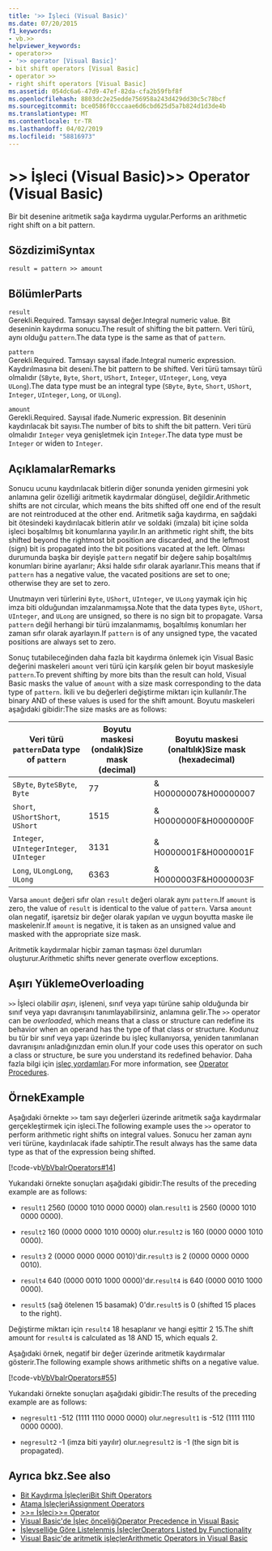 ```yaml
---
title: '>> İşleci (Visual Basic)'
ms.date: 07/20/2015
f1_keywords:
- vb.>>
helpviewer_keywords:
- operator>>
- '>> operator [Visual Basic]'
- bit shift operators [Visual Basic]
- operator >>
- right shift operators [Visual Basic]
ms.assetid: 054dc6a6-47d9-47ef-82da-cfa2b59fbf8f
ms.openlocfilehash: 8803dc2e25edde756958a243d429dd30c5c78bcf
ms.sourcegitcommit: bce0586f0cccaae6d6cbd625d5a7b824d1d3de4b
ms.translationtype: MT
ms.contentlocale: tr-TR
ms.lasthandoff: 04/02/2019
ms.locfileid: "58816973"
---
```

# <a name="-operator-visual-basic"></a><span data-ttu-id="96236-102">>> İşleci (Visual Basic)</span><span class="sxs-lookup"><span data-stu-id="96236-102">>> Operator (Visual Basic)</span></span>
<span data-ttu-id="96236-103">Bir bit desenine aritmetik sağa kaydırma uygular.</span><span class="sxs-lookup"><span data-stu-id="96236-103">Performs an arithmetic right shift on a bit pattern.</span></span>  
  
## <a name="syntax"></a><span data-ttu-id="96236-104">Sözdizimi</span><span class="sxs-lookup"><span data-stu-id="96236-104">Syntax</span></span>  
  
```  
result = pattern >> amount  
```  
  
## <a name="parts"></a><span data-ttu-id="96236-105">Bölümler</span><span class="sxs-lookup"><span data-stu-id="96236-105">Parts</span></span>  
 `result`  
 <span data-ttu-id="96236-106">Gerekli.</span><span class="sxs-lookup"><span data-stu-id="96236-106">Required.</span></span> <span data-ttu-id="96236-107">Tamsayı sayısal değer.</span><span class="sxs-lookup"><span data-stu-id="96236-107">Integral numeric value.</span></span> <span data-ttu-id="96236-108">Bit deseninin kaydırma sonucu.</span><span class="sxs-lookup"><span data-stu-id="96236-108">The result of shifting the bit pattern.</span></span> <span data-ttu-id="96236-109">Veri türü, aynı olduğu `pattern`.</span><span class="sxs-lookup"><span data-stu-id="96236-109">The data type is the same as that of `pattern`.</span></span>  
  
 `pattern`  
 <span data-ttu-id="96236-110">Gerekli.</span><span class="sxs-lookup"><span data-stu-id="96236-110">Required.</span></span> <span data-ttu-id="96236-111">Tamsayı sayısal ifade.</span><span class="sxs-lookup"><span data-stu-id="96236-111">Integral numeric expression.</span></span> <span data-ttu-id="96236-112">Kaydırılmasına bit deseni.</span><span class="sxs-lookup"><span data-stu-id="96236-112">The bit pattern to be shifted.</span></span> <span data-ttu-id="96236-113">Veri türü tamsayı türü olmalıdır (`SByte`, `Byte`, `Short`, `UShort`, `Integer`, `UInteger`, `Long`, veya `ULong`).</span><span class="sxs-lookup"><span data-stu-id="96236-113">The data type must be an integral type (`SByte`, `Byte`, `Short`, `UShort`, `Integer`, `UInteger`, `Long`, or `ULong`).</span></span>  
  
 `amount`  
 <span data-ttu-id="96236-114">Gerekli.</span><span class="sxs-lookup"><span data-stu-id="96236-114">Required.</span></span> <span data-ttu-id="96236-115">Sayısal ifade.</span><span class="sxs-lookup"><span data-stu-id="96236-115">Numeric expression.</span></span> <span data-ttu-id="96236-116">Bit deseninin kaydırılacak bit sayısı.</span><span class="sxs-lookup"><span data-stu-id="96236-116">The number of bits to shift the bit pattern.</span></span> <span data-ttu-id="96236-117">Veri türü olmalıdır `Integer` veya genişletmek için `Integer`.</span><span class="sxs-lookup"><span data-stu-id="96236-117">The data type must be `Integer` or widen to `Integer`.</span></span>  
  
## <a name="remarks"></a><span data-ttu-id="96236-118">Açıklamalar</span><span class="sxs-lookup"><span data-stu-id="96236-118">Remarks</span></span>  
 <span data-ttu-id="96236-119">Sonucu ucunu kaydırılacak bitlerin diğer sonunda yeniden girmesini yok anlamına gelir özelliği aritmetik kaydırmalar döngüsel, değildir.</span><span class="sxs-lookup"><span data-stu-id="96236-119">Arithmetic shifts are not circular, which means the bits shifted off one end of the result are not reintroduced at the other end.</span></span> <span data-ttu-id="96236-120">Aritmetik sağa kaydırma, en sağdaki bit ötesindeki kaydırılacak bitlerin atılır ve soldaki (imzala) bit içine solda işleci boşaltılmış bit konumlarına yayılır.</span><span class="sxs-lookup"><span data-stu-id="96236-120">In an arithmetic right shift, the bits shifted beyond the rightmost bit position are discarded, and the leftmost (sign) bit is propagated into the bit positions vacated at the left.</span></span> <span data-ttu-id="96236-121">Olması durumunda başka bir deyişle `pattern` negatif bir değere sahip boşaltılmış konumları birine ayarlanır; Aksi halde sıfır olarak ayarlanır.</span><span class="sxs-lookup"><span data-stu-id="96236-121">This means that if `pattern` has a negative value, the vacated positions are set to one; otherwise they are set to zero.</span></span>  
  
 <span data-ttu-id="96236-122">Unutmayın veri türlerini `Byte`, `UShort`, `UInteger`, ve `ULong` yaymak için hiç imza biti olduğundan imzalanmamışsa.</span><span class="sxs-lookup"><span data-stu-id="96236-122">Note that the data types `Byte`, `UShort`, `UInteger`, and `ULong` are unsigned, so there is no sign bit to propagate.</span></span> <span data-ttu-id="96236-123">Varsa `pattern` değil herhangi bir türü imzalanmamış, boşaltılmış konumları her zaman sıfır olarak ayarlayın.</span><span class="sxs-lookup"><span data-stu-id="96236-123">If `pattern` is of any unsigned type, the vacated positions are always set to zero.</span></span>  
  
 <span data-ttu-id="96236-124">Sonuç tutabileceğinden daha fazla bit kaydırma önlemek için Visual Basic değerini maskeleri `amount` veri türü için karşılık gelen bir boyut maskesiyle `pattern`.</span><span class="sxs-lookup"><span data-stu-id="96236-124">To prevent shifting by more bits than the result can hold, Visual Basic masks the value of `amount` with a size mask corresponding to the data type of `pattern`.</span></span> <span data-ttu-id="96236-125">İkili ve bu değerleri değiştirme miktarı için kullanılır.</span><span class="sxs-lookup"><span data-stu-id="96236-125">The binary AND of these values is used for the shift amount.</span></span> <span data-ttu-id="96236-126">Boyutu maskeleri aşağıdaki gibidir:</span><span class="sxs-lookup"><span data-stu-id="96236-126">The size masks are as follows:</span></span>  
  
|<span data-ttu-id="96236-127">Veri türü `pattern`</span><span class="sxs-lookup"><span data-stu-id="96236-127">Data type of `pattern`</span></span>|<span data-ttu-id="96236-128">Boyutu maskesi (ondalık)</span><span class="sxs-lookup"><span data-stu-id="96236-128">Size mask (decimal)</span></span>|<span data-ttu-id="96236-129">Boyutu maskesi (onaltılık)</span><span class="sxs-lookup"><span data-stu-id="96236-129">Size mask (hexadecimal)</span></span>|  
|----------------------------|---------------------------|-------------------------------|  
|<span data-ttu-id="96236-130">`SByte`, `Byte`</span><span class="sxs-lookup"><span data-stu-id="96236-130">`SByte`, `Byte`</span></span>|<span data-ttu-id="96236-131">7</span><span class="sxs-lookup"><span data-stu-id="96236-131">7</span></span>|<span data-ttu-id="96236-132">&AMP; H00000007</span><span class="sxs-lookup"><span data-stu-id="96236-132">&H00000007</span></span>|  
|<span data-ttu-id="96236-133">`Short`, `UShort`</span><span class="sxs-lookup"><span data-stu-id="96236-133">`Short`, `UShort`</span></span>|<span data-ttu-id="96236-134">15</span><span class="sxs-lookup"><span data-stu-id="96236-134">15</span></span>|<span data-ttu-id="96236-135">&AMP; H0000000F</span><span class="sxs-lookup"><span data-stu-id="96236-135">&H0000000F</span></span>|  
|<span data-ttu-id="96236-136">`Integer`, `UInteger`</span><span class="sxs-lookup"><span data-stu-id="96236-136">`Integer`, `UInteger`</span></span>|<span data-ttu-id="96236-137">31</span><span class="sxs-lookup"><span data-stu-id="96236-137">31</span></span>|<span data-ttu-id="96236-138">&AMP; H0000001F</span><span class="sxs-lookup"><span data-stu-id="96236-138">&H0000001F</span></span>|  
|<span data-ttu-id="96236-139">`Long`, `ULong`</span><span class="sxs-lookup"><span data-stu-id="96236-139">`Long`, `ULong`</span></span>|<span data-ttu-id="96236-140">63</span><span class="sxs-lookup"><span data-stu-id="96236-140">63</span></span>|<span data-ttu-id="96236-141">&AMP; H0000003F</span><span class="sxs-lookup"><span data-stu-id="96236-141">&H0000003F</span></span>|  
  
 <span data-ttu-id="96236-142">Varsa `amount` değeri sıfır olan `result` değeri olarak aynı `pattern`.</span><span class="sxs-lookup"><span data-stu-id="96236-142">If `amount` is zero, the value of `result` is identical to the value of `pattern`.</span></span> <span data-ttu-id="96236-143">Varsa `amount` olan negatif, işaretsiz bir değer olarak yapılan ve uygun boyutta maske ile maskelenir.</span><span class="sxs-lookup"><span data-stu-id="96236-143">If `amount` is negative, it is taken as an unsigned value and masked with the appropriate size mask.</span></span>  
  
 <span data-ttu-id="96236-144">Aritmetik kaydırmalar hiçbir zaman taşması özel durumları oluşturur.</span><span class="sxs-lookup"><span data-stu-id="96236-144">Arithmetic shifts never generate overflow exceptions.</span></span>  
  
## <a name="overloading"></a><span data-ttu-id="96236-145">Aşırı Yükleme</span><span class="sxs-lookup"><span data-stu-id="96236-145">Overloading</span></span>  
 <span data-ttu-id="96236-146">`>>` İşleci olabilir *aşırı*, işleneni, sınıf veya yapı türüne sahip olduğunda bir sınıf veya yapı davranışını tanımlayabilirsiniz, anlamına gelir.</span><span class="sxs-lookup"><span data-stu-id="96236-146">The `>>` operator can be *overloaded*, which means that a class or structure can redefine its behavior when an operand has the type of that class or structure.</span></span> <span data-ttu-id="96236-147">Kodunuz bu tür bir sınıf veya yapı üzerinde bu işleç kullanıyorsa, yeniden tanımlanan davranışını anladığınızdan emin olun.</span><span class="sxs-lookup"><span data-stu-id="96236-147">If your code uses this operator on such a class or structure, be sure you understand its redefined behavior.</span></span> <span data-ttu-id="96236-148">Daha fazla bilgi için [işleç yordamları](../../../visual-basic/programming-guide/language-features/procedures/operator-procedures.md).</span><span class="sxs-lookup"><span data-stu-id="96236-148">For more information, see [Operator Procedures](../../../visual-basic/programming-guide/language-features/procedures/operator-procedures.md).</span></span>  
  
## <a name="example"></a><span data-ttu-id="96236-149">Örnek</span><span class="sxs-lookup"><span data-stu-id="96236-149">Example</span></span>  
 <span data-ttu-id="96236-150">Aşağıdaki örnekte `>>` tam sayı değerleri üzerinde aritmetik sağa kaydırmalar gerçekleştirmek için işleci.</span><span class="sxs-lookup"><span data-stu-id="96236-150">The following example uses the `>>` operator to perform arithmetic right shifts on integral values.</span></span> <span data-ttu-id="96236-151">Sonucu her zaman aynı veri türüne, kaydırılacak ifade sahiptir.</span><span class="sxs-lookup"><span data-stu-id="96236-151">The result always has the same data type as that of the expression being shifted.</span></span>  
  
 [!code-vb[VbVbalrOperators#14](~/samples/snippets/visualbasic/VS_Snippets_VBCSharp/VbVbalrOperators/VB/Class1.vb#14)]  
  
 <span data-ttu-id="96236-152">Yukarıdaki örnekte sonuçları aşağıdaki gibidir:</span><span class="sxs-lookup"><span data-stu-id="96236-152">The results of the preceding example are as follows:</span></span>  
  
-   <span data-ttu-id="96236-153">`result1` 2560 (0000 1010 0000 0000) olan.</span><span class="sxs-lookup"><span data-stu-id="96236-153">`result1` is 2560 (0000 1010 0000 0000).</span></span>  
  
-   <span data-ttu-id="96236-154">`result2` 160 (0000 0000 1010 0000) olur.</span><span class="sxs-lookup"><span data-stu-id="96236-154">`result2` is 160 (0000 0000 1010 0000).</span></span>  
  
-   <span data-ttu-id="96236-155">`result3` 2 (0000 0000 0000 0010)'dir.</span><span class="sxs-lookup"><span data-stu-id="96236-155">`result3` is 2 (0000 0000 0000 0010).</span></span>  
  
-   <span data-ttu-id="96236-156">`result4` 640 (0000 0010 1000 0000)'dır.</span><span class="sxs-lookup"><span data-stu-id="96236-156">`result4` is 640 (0000 0010 1000 0000).</span></span>  
  
-   <span data-ttu-id="96236-157">`result5` (sağ ötelenen 15 basamak) 0'dır.</span><span class="sxs-lookup"><span data-stu-id="96236-157">`result5` is 0 (shifted 15 places to the right).</span></span>  
  
 <span data-ttu-id="96236-158">Değiştirme miktarı için `result4` 18 hesaplanır ve hangi eşittir 2 15.</span><span class="sxs-lookup"><span data-stu-id="96236-158">The shift amount for `result4` is calculated as 18 AND 15, which equals 2.</span></span>  
  
 <span data-ttu-id="96236-159">Aşağıdaki örnek, negatif bir değer üzerinde aritmetik kaydırmalar gösterir.</span><span class="sxs-lookup"><span data-stu-id="96236-159">The following example shows arithmetic shifts on a negative value.</span></span>  
  
 [!code-vb[VbVbalrOperators#55](~/samples/snippets/visualbasic/VS_Snippets_VBCSharp/VbVbalrOperators/VB/Class1.vb#55)]  
  
 <span data-ttu-id="96236-160">Yukarıdaki örnekte sonuçları aşağıdaki gibidir:</span><span class="sxs-lookup"><span data-stu-id="96236-160">The results of the preceding example are as follows:</span></span>  
  
-   <span data-ttu-id="96236-161">`negresult1` -512 (1111 1110 0000 0000) olur.</span><span class="sxs-lookup"><span data-stu-id="96236-161">`negresult1` is -512 (1111 1110 0000 0000).</span></span>  
  
-   <span data-ttu-id="96236-162">`negresult2` -1 (imza biti yayılır) olur.</span><span class="sxs-lookup"><span data-stu-id="96236-162">`negresult2` is -1 (the sign bit is propagated).</span></span>  
  
## <a name="see-also"></a><span data-ttu-id="96236-163">Ayrıca bkz.</span><span class="sxs-lookup"><span data-stu-id="96236-163">See also</span></span>

- [<span data-ttu-id="96236-164">Bit Kaydırma İşleçleri</span><span class="sxs-lookup"><span data-stu-id="96236-164">Bit Shift Operators</span></span>](../../../visual-basic/language-reference/operators/bit-shift-operators.md)
- [<span data-ttu-id="96236-165">Atama İşleçleri</span><span class="sxs-lookup"><span data-stu-id="96236-165">Assignment Operators</span></span>](../../../visual-basic/language-reference/operators/assignment-operators.md)
- [<span data-ttu-id="96236-166">>>= İşleci</span><span class="sxs-lookup"><span data-stu-id="96236-166">>>= Operator</span></span>](../../../visual-basic/language-reference/operators/right-shift-assignment-operator.md)
- [<span data-ttu-id="96236-167">Visual Basic'de İşleç önceliği</span><span class="sxs-lookup"><span data-stu-id="96236-167">Operator Precedence in Visual Basic</span></span>](../../../visual-basic/language-reference/operators/operator-precedence.md)
- [<span data-ttu-id="96236-168">İşlevselliğe Göre Listelenmiş İşleçler</span><span class="sxs-lookup"><span data-stu-id="96236-168">Operators Listed by Functionality</span></span>](../../../visual-basic/language-reference/operators/operators-listed-by-functionality.md)
- [<span data-ttu-id="96236-169">Visual Basic'de aritmetik işleçler</span><span class="sxs-lookup"><span data-stu-id="96236-169">Arithmetic Operators in Visual Basic</span></span>](../../../visual-basic/programming-guide/language-features/operators-and-expressions/arithmetic-operators.md)
